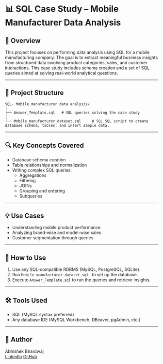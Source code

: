 # 📊 SQL Case Study – Mobile Manufacturer Data Analysis

## 📝 Overview

This project focuses on performing data analysis using SQL for a mobile manufacturing company. The goal is to extract meaningful business insights from structured data involving product categories, sales, and customer interactions. This case study includes schema creation and a set of SQL queries aimed at solving real-world analytical questions.

---

## 📂 Project Structure
```
SQL- Mobile manufacturer data analysis/
|
├── Answer_Template.sql   # SQL queries solving the case study
|
└── Mobile_manufacturer_dataset.sql     # SQL SQL script to create database schema, tables, and insert sample data.
```

---

## 🔍 Key Concepts Covered

- Database schema creation
- Table relationships and normalization
- Writing complex SQL queries:
  - Aggregations
  - Filtering
  - JOINs
  - Grouping and ordering
  - Subqueries

---

## 💡 Use Cases

- Understanding mobile product performance
- Analyzing brand-wise and model-wise sales
- Customer segmentation through queries

---

## 🚀 How to Use

1. Use any SQL-compatible RDBMS (MySQL, PostgreSQL, SQLite).
2. Run `Mobile_manufacturer_dataset.sql ` to set up the database.
3. Execute `Answer_Template.sql` to run the queries and retrieve insights.

---

## 🛠️ Tools Used

- SQL (MySQL syntax preferred)
- Any database IDE (MySQL Workbench, DBeaver, pgAdmin, etc.)

---

## 📌 Author

Abhishek Bhardwaj  
[LinkedIn](https://www.linkedin.com/in/abhishekbhardwaj28)
[GitHub](https://github.com/abhishek-9617)


